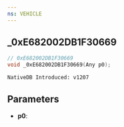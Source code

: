 ```yaml
---
ns: VEHICLE
---
```

## _0xE682002DB1F30669

```c
// 0xE682002DB1F30669
void _0xE682002DB1F30669(Any p0);
```

```
NativeDB Introduced: v1207
```

## Parameters
* **p0**:
